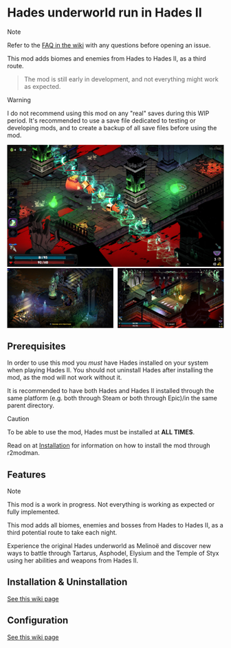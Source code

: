 # Hades underworld run in Hades II

> [!NOTE]
> Refer to the [FAQ in the wiki](https://github.com/NikkelM/Hades-II-HadesBiomes/wiki) with any questions before opening an issue.

This mod adds biomes and enemies from Hades to Hades II, as a third route.

> The mod is still early in development, and not everything might work as expected.

> [!WARNING]
> I do not recommend using this mod on any "real" saves during this WIP period.
> It's recommended to use a save file dedicated to testing or developing mods, and to create a backup of all save files before using the mod.

<img src="img/screenshots/tartarus_fight.jpg" alt="Battling out of Tartarus">
<div style="display: flex; justify-content: space-between;">
  <img src="img/screenshots/run_start.jpg" alt="Descend into Nightmare - Start a Hades run" width="49%" style="margin-right: 1%;">
  <img src="img/screenshots/tartarus_opening_boon.jpg" alt="Descending into Tartarus" width="49%" style="margin-left: 1%;">
</div>

## Prerequisites

In order to use this mod you _must_ have Hades installed on your system when playing Hades II.
You should not uninstall Hades after installing the mod, as the mod will not work without it.

It is recommended to have both Hades and Hades II installed through the same platform (e.g. both through Steam or both through Epic)/in the same parent directory.

> [!CAUTION]
> To be able to use the mod, Hades must be installed at **ALL TIMES**.

Read on at [Installation](https://github.com/NikkelM/Hades-II-HadesBiomes/wiki/Installation-&-Uninstallation) for information on how to install the mod through r2modman.

## Features

> [!NOTE]
> This mod is a work in progress.
> Not everything is working as expected or fully implemented.

This mod adds all biomes, enemies and bosses from Hades to Hades II, as a third potential route to take each night.

Experience the original Hades underworld as Melinoë and discover new ways to battle through Tartarus, Asphodel, Elysium and the Temple of Styx using her abilities and weapons from Hades II.

## Installation & Uninstallation

[See this wiki page](https://github.com/NikkelM/Hades-II-HadesBiomes/wiki/Installation-&-Uninstallation)

## Configuration

[See this wiki page](https://github.com/NikkelM/Hades-II-HadesBiomes/wiki/Configuration)
